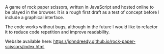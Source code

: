 A game of rock paper scissors, written in JavaScript and hosted online to be played in the browser. It is a rough first draft as a test of concept before I include a graphical interface.

The code works without bugs, although in the future I would like to refactor it to reduce code repetition and improve readability.

Website available here: https://johndreedy.github.io/rock-paper-scissors/index.html
